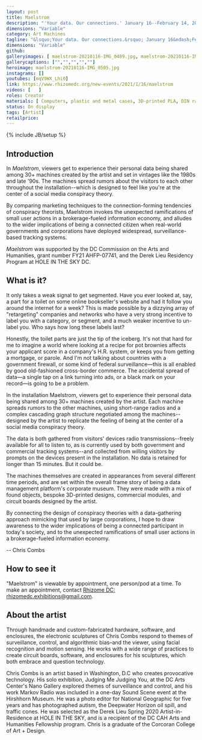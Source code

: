 ```yaml
---
layout: post
title: Maelstrom
description: "'Your data. Our connections.' January 16--February 14, 2021 at Rhizome DC."
dimensions: "Variable"
category: Art Machines
tagline: "&lsquo;Your data. Our connections.&rsquo; January 16&ndash;February 14, 2021 at Rhizome DC."
dimensions: "Variable"
github:
galleryimages: [ maelstrom-20210116-IMG_0489.jpg, maelstrom-20210116-IMG_0505.jpg, maelstrom-20210116-IMG_0502.jpg, maelstrom-20210116-IMG_0527.jpg, maelstrom-20210101-IMG_0421.jpg, maelstrom-20201231-IMG_0418.jpg, maelstrom-20210116-IMG_0534.jpg, maelstrom-20210116-IMG_0524.jpg, maelstrom-20210116-IMG_0498.jpg, maelstrom-20210116-IMG_0547.jpg]
gallerycaptions: ["","","","",""]
heroimage: maelstrom-20210116-IMG_0505.jpg
instagrams: []
youtubes: [mqV9WX_Lhi0]
link: https://www.rhizomedc.org/new-events/2021/1/16/maelstrom
videos: [   ]
roles: Creator
materials: [ Computers, plastic and metal cases, 3D-printed PLA, DIN rail, lights, custom circuit boards, radios, found objects, displays, speakers, code]
status: On display
tags: [Artist]
retailprice: 
---
```

{% include JB/setup %}

## Introduction

In *Maelstrom*, viewers get to experience their personal data being shared among 30+ machines created by the artist and set in vintages like the 1980s and late '90s. The machines spread rumors about the visitors to each other throughout the installation--which is designed to feel like you're at the center of a social media conspiracy theory.

By comparing marketing techniques to the connection-forming tendencies of conspiracy theorists, Maelstrom invokes the unexpected ramifications of small user actions in a brokerage-fueled information economy, and alludes to the wider implications of being a connected citizen when real-world governments and corporations have deployed widespread, surveillance-based tracking systems.

*Maelstrom* was supported by the DC Commission on the Arts and Humanities, grant number FY21 AHFP-07741, and the Derek Lieu Residency Program at HOLE IN THE SKY DC.


## What is it?

It only takes a weak signal to get segmented. Have you ever looked at, say, a part for a toilet on some online bookseller's website and had it follow you around the internet for a week? This is made possible by a dizzying array of "retargeting" companies and networks who have a very strong incentive to label you with a category, or segment, and a much weaker incentive to un-label you. Who says how long these labels last? 

Honestly, the toilet parts are just the tip of the iceberg. It's not that hard for me to imagine a world where looking at a recipe for pot brownies affects your applicant score in a company's H.R. system, or keeps you from getting a mortgage, or parole. And I'm not talking about countries with a government firewall, or some kind of federal surveillance⁠—this is all enabled by good old-fashioned cross-border commerce. The accidental spread of data⁠—a single tap on a link turning into ads, or a black mark on your record⁠—is going to be a problem. 

In the installation Maelstrom, viewers get to experience their personal data being shared among 30+ machines created by the artist. Each machine spreads rumors to the other machines, using short-range radios and a complex cascading graph structure negotiated among the machines--designed by the artist to replicate the feeling of being at the center of a social media conspiracy theory.

The data is both gathered from visitors' devices radio transmissions--freely available for all to listen to, as is currently used by both government and commercial tracking systems--and collected from willing visitors by prompts on the devices present in the installation. No data is retained for longer than 15 minutes. But it could be.

The machines themselves are created in appearances from several different time periods, and are set within the overall frame story of being a data management platform's corporate museum. They were made with a mix of found objects, bespoke 3D-printed designs, commercial modules, and circuit boards designed by the artist.

By connecting the design of conspiracy theories with a data-gathering approach mimicking that used by large corporations, I hope to draw awareness to the wider implications of being a connected participant in today's society, and to the unexpected ramifications of small user actions in a brokerage-fueled information economy. 

-- Chris Combs


## How to see it

"Maelstrom" is viewable by appointment, one person/pod at a time. To make an appointment, contact <a href="mailto:rhizomedc.exhibitions@gmail.com">Rhizome DC: rhizomedc.exhibitions@gmail.com</a>.

## About the artist

Through handmade and custom-fabricated hardware, software, and enclosures, the electronic sculptures of Chris Combs respond to themes of surveillance, control, and algorithmic bias–and the viewer, using facial recognition and motion sensing. He works with a wide range of practices to create circuit boards, software, and enclosures for his sculptures, which both embrace and question technology.

Chris Combs is an artist based in Washington, D.C who creates provocative technology. His solo exhibition, Judging Me Judging You, at the DC Arts Center's Nano Gallery explored themes of surveillance and control, and his work Markov Radio was included in a one-day Sound Scene event at the Hirshhorn Museum. He was a photo editor for National Geographic for five years and has photographed autism, the Deepwater Horizon oil spill, and traffic cones. He was selected as the Derek Lieu Spring 2020 Artist-in-Residence at HOLE IN THE SKY, and is a recipient of the DC CAH Arts and Humanities Fellowship program. Chris is a graduate of the Corcoran College of Art + Design. 
